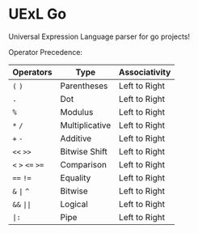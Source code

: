 # UExL Go

Universal Expression Language parser for go projects!

Operator Precedence:

Operators | Type | Associativity
--- | --- | ---
`(` `)` | Parentheses | Left to Right
`.` | Dot | Left to Right
`%` | Modulus | Left to Right
`*` `/` | Multiplicative | Left to Right
`+` `-` | Additive | Left to Right
`<<` `>>` | Bitwise Shift | Left to Right
`<` `>` `<=` `>=` | Comparison | Left to Right
`==` `!=` | Equality | Left to Right
`&` `\|` `^` | Bitwise | Left to Right
`&&` `\|\|` | Logical | Left to Right
`\|:` | Pipe | Left to Right
